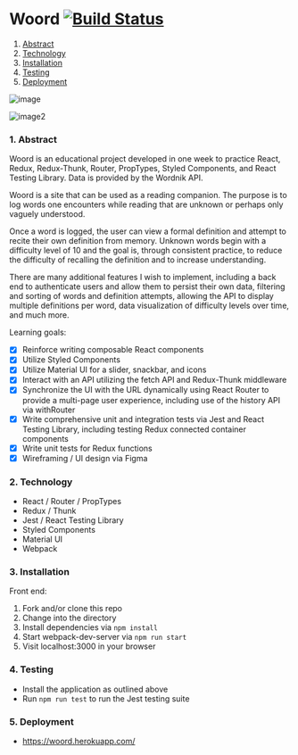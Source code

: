 # Woord [![Build Status](https://travis-ci.org/cjrpostma/woord.svg?branch=master)](https://travis-ci.org/cjrpostma/woord)

1. [Abstract](#1-abstract)
2. [Technology](#2-technology)
3. [Installation](#3-installation)
4. [Testing](#4-testing)
5. [Deployment](#5-deployment)

![image](https://user-images.githubusercontent.com/44818815/79809375-7ea91a80-832d-11ea-8e40-13a3db0fda1b.gif)

![image2](https://user-images.githubusercontent.com/44818815/79809433-ab5d3200-832d-11ea-933a-85d8cf02004f.gif)

### 1. Abstract

Woord is an educational project developed in one week to practice React, Redux, Redux-Thunk, Router, PropTypes, Styled Components, and React Testing Library. Data is provided by the Wordnik API.

Woord is a site that can be used as a reading companion. The purpose is to log words one encounters while reading that are unknown or perhaps only vaguely understood.

Once a word is logged, the user can view a formal definition and attempt to recite their own definition from memory. Unknown words begin with a difficulty level of 10 and the goal is, through consistent practice, to reduce the difficulty of recalling the definition and to increase understanding.

There are many additional features I wish to implement, including a back end to authenticate users and allow them to persist their own data, filtering and sorting of words and definition attempts, allowing the API to display multiple definitions per word, data visualization of difficulty levels over time, and much more.

Learning goals:

- [x] Reinforce writing composable React components
- [x] Utilize Styled Components
- [x] Utilize Material UI for a slider, snackbar, and icons
- [x] Interact with an API utilizing the fetch API and Redux-Thunk middleware
- [x] Synchronize the UI with the URL dynamically using React Router to provide a multi-page user experience, including use of the history API via withRouter
- [x] Write comprehensive unit and integration tests via Jest and React Testing Library, including testing Redux connected container components
- [x] Write unit tests for Redux functions
- [x] Wireframing / UI design via Figma

### 2. Technology

- React / Router / PropTypes
- Redux / Thunk
- Jest / React Testing Library
- Styled Components
- Material UI
- Webpack

### 3. Installation

Front end:

1. Fork and/or clone this repo
2. Change into the directory
3. Install dependencies via `npm install`
4. Start webpack-dev-server via `npm run start`
5. Visit localhost:3000 in your browser

### 4. Testing

- Install the application as outlined above
- Run `npm run test` to run the Jest testing suite

### 5. Deployment

- https://woord.herokuapp.com/
